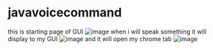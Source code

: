 # javavoicecommand
this is starting page of GUI
![image](https://github.com/nilesh2630/javavoicecommand/assets/97802199/021ecc22-2d96-4f4d-9eb9-b1a3e0215f9e)
when i will speak something it will display to my GUI
![image](https://github.com/nilesh2630/javavoicecommand/assets/97802199/d20b7716-8111-432b-bf35-ae2eff7a1cca)
and it will open my chrome tab
![image](https://github.com/nilesh2630/javavoicecommand/assets/97802199/eedf0a6c-0b1b-46b2-bc95-49ed8caa3ca9)
